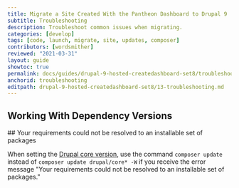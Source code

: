 ```yaml
---
title: Migrate a Site Created With the Pantheon Dashboard to Drupal 9
subtitle: Troubleshooting
description: Troubleshoot common issues when migrating.
categories: [develop]
tags: [code, launch, migrate, site, updates, composer]
contributors: [wordsmither]
reviewed: "2021-03-31"
layout: guide
showtoc: true
permalink: docs/guides/drupal-9-hosted-createdashboard-set8/troubleshooting
anchorid: troubleshooting
editpath: drupal-9-hosted-createdashboard-set8/13-troubleshooting.md
---
```



## Working With Dependency Versions

<Partial file="composer-updating.md" />

<Partial file="drupal-9/troubleshooting.md" />
## Your requirements could not be resolved to an installable set of packages

When setting the [Drupal core version](/guides/drupal-9-hosted-createdashboard-set8/07-drupal-core-version.md), use the command `composer update` instead of `composer update drupal/core* -W` if you receive the error message "Your requirements could not be resolved to an installable set of packages." 
